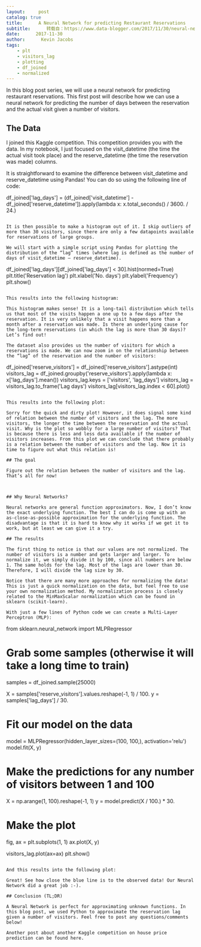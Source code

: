 ```yaml
---
layout:     post
catalog: true
title:      A Neural Network for predicting Restaurant Reservations
subtitle:      转载自：https://www.data-blogger.com/2017/11/30/neural-network-predicting-restaurant-reservation-days/
date:      2017-11-30
author:      Kevin Jacobs
tags:
    - plt
    - visitors_lag
    - plotting
    - df_joined
    - normalized
---
```


In this blog post series, we will use a neural network for predicting restaurant reservations. This first post will describe how we can use a neural network for predicting the number of days between the reservation and the actual visit given a number of visitors.



## The Data

I joined this Kaggle competition. This competition provides you with the data. In my notebook, I just focused on the visit_datetime (the time the actual visit took place) and the reserve_datetime (the time the reservation was made) columns.

It is straightforward to examine the difference between visit_datetime and reserve_datetime using Pandas! You can do so using the following line of code:

df_joined['lag_days'] = (df_joined['visit_datetime'] - df_joined['reserve_datetime']).apply(lambda x: x.total_seconds() / 3600. / 24.)
```

It is then possible to make a histogram out of it. I skip outliers of more than 30 visitors, since there are only a few datapoints available for reservations of large groups.

We will start with a simple script using Pandas for plotting the distribution of the “lag” times (where lag is defined as the number of days of visit_datetime – reserve_datetime).

```
df_joined['lag_days'][df_joined['lag_days'] < 30].hist(normed=True)
plt.title('Reservation lag')
plt.xlabel('No. days')
plt.ylabel('Frequency')
plt.show()
```

This results into the following histogram:

This histogram makes sense! It is a long-tail distribution which tells us that most of the visits happen a one up to a few days after the reservation. It is very unlikely that a visit happens more than a month after a reservation was made. Is there an underlying cause for the long-term reservations (in which the lag is more than 30 days)? Let’s find out!

The dataset also provides us the number of visitors for which a reservations is made. We can now zoom in on the relationship between the “lag” of the reservation and the number of visitors:

```
df_joined['reserve_visitors'] = df_joined['reserve_visitors'].astype(int)
visitors_lag = df_joined.groupby('reserve_visitors').apply(lambda x: x['lag_days'].mean())
visitors_lag.keys = ['visitors', 'lag_days']
visitors_lag = visitors_lag.to_frame('Lag days')
visitors_lag[visitors_lag.index < 60].plot()
```

This results into the following plot:

Sorry for the quick and dirty plot! However, it does signal some kind of relation between the number of visitors and the lag. The more visitors, the longer the time between the reservation and the actual visit. Why is the plot so wobbly for a large number of visitors? That is because there is less and less data available if the number of visitors increases. From this plot we can conclude that there probably is a relation between the number of visitors and the lag. Now it is time to figure out what this relation is!

## The goal

Figure out the relation between the number of visitors and the lag. That’s all for now!

 

## Why Neural Networks?

Neural networks are general function approximators. Now, I don’t know the exact underlying function. The best I can do is come up with an as-close-as-possible approximation for the underlying function. The disadvantage is that it is hard to know why it works if we get it to work, but at least we can give it a try.

## The results

The first thing to notice is that our values are not normalized. The number of visitors is a number and gets larger and larger. To normalize it, we simply divide it by 100, since all numbers are below 1. The same holds for the lag. Most of the lags are lower than 30. Therefore, I will divide the lag size by 30.

Notice that there are many more approaches for normalizing the data! This is just a quick normalization on the data, but feel free to use your own normalization method. My normalization process is closely related to the MinMaxScalar normalization which can be found in sklearn (scikit-learn).

With just a few lines of Python code we can create a Multi-Layer Perceptron (MLP):

```
from sklearn.neural_network import MLPRegressor

# Grab some samples (otherwise it will take a long time to train)
samples = df_joined.sample(25000)

X = samples['reserve_visitors'].values.reshape(-1, 1) / 100.
y = samples['lag_days'] / 30.

# Fit our model on the data
model = MLPRegressor(hidden_layer_sizes=(100, 100,), activation='relu')
model.fit(X, y)

# Make the predictions for any number of visitors between 1 and 100
X = np.arange(1, 100).reshape(-1, 1)
y = model.predict(X / 100.) * 30.

# Make the plot
fig, ax = plt.subplots(1, 1)
ax.plot(X, y)

visitors_lag.plot(ax=ax)
plt.show()
```

And this results into the following plot:

Great! See how close the blue line is to the observed data! Our Neural Network did a great job :-).

## Conclusion (TL;DR)

A Neural Network is perfect for approximating unknown functions. In this blog post, we used Python to approximate the reservation lag given a number of visitors. Feel free to post any questions/comments below!

Another post about another Kaggle competition on house price prediction can be found here.

 
